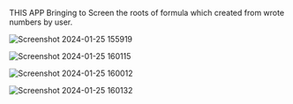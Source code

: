 THIS APP Bringing to Screen the roots of formula which created from wrote numbers by user.




![Screenshot 2024-01-25 155919](https://github.com/gacmalony/EqualitionSolverOnKotlin/assets/154236584/e00c13b1-abd1-428a-b535-d539b3a96c25)




![Screenshot 2024-01-25 160115](https://github.com/gacmalony/EqualitionSolverOnKotlin/assets/154236584/d4d7a301-4d93-4e97-8a2f-9898a3df1179)




![Screenshot 2024-01-25 160012](https://github.com/gacmalony/EqualitionSolverOnKotlin/assets/154236584/a6d346b3-383e-411e-a44a-b240c07f3304)




![Screenshot 2024-01-25 160132](https://github.com/gacmalony/EqualitionSolverOnKotlin/assets/154236584/0e4c1ef4-dec3-48d0-9986-b539dcaf1aa7)
